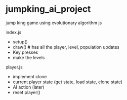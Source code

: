 # jumpking_ai_project
jump king game using evolutionary algorithm js

index.js
- setup()
- draw() # has all the player, level, population updates
- Key presses
- make the levels

player.js
<!-- - collision  -->
<!-- - check for level change -->
<!-- - change level -->
<!-- - implement diagonal COLLISIONS -->
<!-- - implement fallen and bumped !!!!!! -->
<!-- - ice and blizzard -->
<!-- - fitness_score -->
- implement clone
- current player state (get state, load state, clone state)
- AI action (later)
- reset player()




